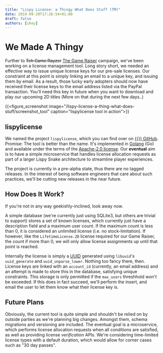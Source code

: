 ```yaml
---
title: "Lispy License: a Thingy What Does Stuff (TM)"
date: 2019-09-20T17:26:54+01:00
draft: false
authors: [ikey]
---
```


# We Made A Thingy

Further to ~~Teh Game Rayzer~~ [The Game Raiser](/the-game-raiser) campaign, we've been working on a license management tool. Long story short, we needed an effective
way to issue unique license keys for our pre-sale licenses. Our constraint at this point is simply linking an email to a unique key, and issuing them by email. As a result,
those lucky early adopters should now have received their license keys to the email address listed via the PayPal transaction. You'll need this key in future when you
want to download and play our upcoming 2D titles (More on that during the next few days..)

{{<figure_screenshot image="/lispy-license-a-thing-what-does-stuff/screenshot_tool" caption="lispylicense tool in action">}}

## lispylicense

We named the project `lispylicense`, which you can find over on [{{<fontawesome fab fa-github>}} GitHub](https://github.com/lispysnake/lispylicense). Promise: The tool is better than
the name. It's implemented in [Golang](https://golang.org/) (Go) and available under the terms of the [Apache-2.0 license](https://www.apache.org/licenses/LICENSE-2.0). Our **eventual**
aim is to have a simple microservice that handles license allocation requests as part of a larger Lispy Snake architecture to streamline player experiences.

The project is currently in a pre-alpha state, thus there are no tagged releases. In the interest of being software engineers that care about such practices, we'll be cutting new
releases in the near future.


## How Does It Work?

If you're not in any way geekishly-inclined, look away now.

A simple database (we're currently just using SQLite3, but others are trivial to support) stores a set of known licenses, which currently just have a description field and a maximum
user count. If the maximum count is less than 0, it is considered an unlimited license (i.e. no stock-limitation). If however, like the `LifetimeLicense.2D` license required for our
Game Raiser, the count if more than 0, we will only allow license assignments up until that point is reached.

Internally the license is simply a [UUID](https://en.wikipedia.org/wiki/Universally_unique_identifier) generated using `libuuid`'s `uuid_generate` and `uuid_unparse_lower`. Nothing
too fancy there, then. License keys are linked with an `account_id` (currently, an email address) and an attempt is made to store this in the database, satisfying unique constraints.
This storage is only permitted if the `max_users` threshhold won't be exceeded. If this does in fact succeed, we'll perform the insert, and email the user to let them know what their
license key is.

## Future Plans

Obviously, the current tool is quite simple and shouldn't be relied on by outside parties as we're planning big changes. Amongst them, schema migrations and versioning are included.
The eventual goal is a microservice, which performs license allocation requests when all conditions are satisfied, as well as providing license *verification* APIs. We're considering
time-limited license types with a default duration, which would allow for corner cases such as "30 day passes".
